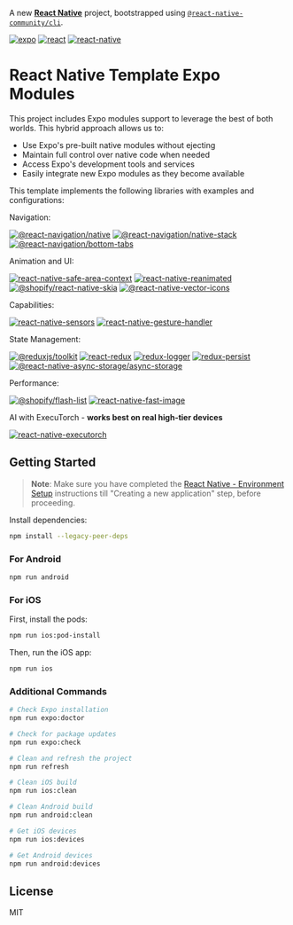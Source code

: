 A new [**React Native**](https://reactnative.dev) project, bootstrapped using [`@react-native-community/cli`](https://github.com/react-native-community/cli).

[![expo](https://img.shields.io/badge/expo-53.0.8-blue)](https://expo.dev/)
[![react](https://img.shields.io/badge/react-19.0.0-blue)](https://reactjs.org/)
[![react-native](https://img.shields.io/badge/react--native-0.79.2-blue)](https://reactnative.dev/)

# React Native Template Expo Modules

This project includes Expo modules support to leverage the best of both worlds. This hybrid approach allows us to:

- Use Expo's pre-built native modules without ejecting
- Maintain full control over native code when needed
- Access Expo's development tools and services
- Easily integrate new Expo modules as they become available

This template implements the following libraries with examples and configurations:

Navigation:

[![@react-navigation/native](https://img.shields.io/badge/@react--navigation/native-^6.x-blue)](https://reactnavigation.org/docs/getting-started/)
[![@react-navigation/native-stack](https://img.shields.io/badge/@react--navigation/native--stack-^6.x-blue)](https://reactnavigation.org/docs/stack-navigator/)
[![@react-navigation/bottom-tabs](https://img.shields.io/badge/@react--navigation/bottom--tabs-^6.6.1-blue)](https://reactnavigation.org/docs/bottom-tab-navigator/)

Animation and UI:

[![react-native-safe-area-context](https://img.shields.io/badge/react--native--safe--area--context-5.4.0-blue)](https://github.com/th3rdwave/react-native-safe-area-context)
[![react-native-reanimated](https://img.shields.io/badge/react--native--reanimated-~3.17.4-blue)](https://docs.swmansion.com/react-native-reanimated/)
[![@shopify/react-native-skia](https://img.shields.io/badge/@shopify/react--native--skia-2.0.0--next.2-blue)](https://shopify.github.io/react-native-skia/)
[![@react-native-vector-icons](https://img.shields.io/badge/@react--native--vector--icons/common-^11.0.0-blue)](https://github.com/oblador/react-native-vector-icons)

Capabilities:

[![react-native-sensors](https://img.shields.io/badge/react--native--sensors-~7.3.6-blue)](https://github.com/react-native-sensors/react-native-sensors)
[![react-native-gesture-handler](https://img.shields.io/badge/react--native--gesture--handler-~2.24.0-blue)](https://docs.swmansion.com/react-native-gesture-handler/)

State Management:

[![@reduxjs/toolkit](https://img.shields.io/badge/@reduxjs/toolkit-^2.4.0-blue)](https://redux-toolkit.js.org/)
[![react-redux](https://img.shields.io/badge/react--redux-^9.1.2-blue)](https://react-redux.js.org/)
[![redux-logger](https://img.shields.io/badge/redux--logger-^3.0.6-blue)](https://github.com/LogRocket/redux-logger)
[![redux-persist](https://img.shields.io/badge/redux--persist-^6.0.0-blue)](https://github.com/rt2zz/redux-persist)
[![@react-native-async-storage/async-storage](https://img.shields.io/badge/@react--native--async--storage/async--storage-2.1.2-blue)](https://react-native-async-storage.github.io/async-storage/)

Performance:

[![@shopify/flash-list](https://img.shields.io/badge/@shopify/flash--list-1.7.6-blue)](https://shopify.github.io/flash-list/)
[![react-native-fast-image](https://img.shields.io/badge/react--native--fast--image-^8.6.3-blue)](https://github.com/DylanVann/react-native-fast-image)

AI with ExecuTorch - **works best on real high-tier devices**

[![react-native-executorch](https://img.shields.io/badge/react--native--executorch-^0.3.2-blue)](https://github.com/pytorch/executorch)


## Getting Started

> **Note**: Make sure you have completed the [React Native - Environment Setup](https://reactnative.dev/docs/environment-setup) instructions till "Creating a new application" step, before proceeding.

Install dependencies:

```bash
npm install --legacy-peer-deps
```

### For Android

```bash
npm run android
```

### For iOS

First, install the pods:

```bash
npm run ios:pod-install
```

Then, run the iOS app:

```bash
npm run ios
```

### Additional Commands

```bash
# Check Expo installation
npm run expo:doctor

# Check for package updates
npm run expo:check

# Clean and refresh the project
npm run refresh

# Clean iOS build
npm run ios:clean

# Clean Android build
npm run android:clean

# Get iOS devices
npm run ios:devices

# Get Android devices
npm run android:devices
```



## License

MIT
